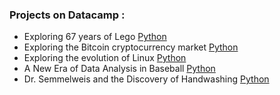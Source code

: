 ### Projects on Datacamp :

 - Exploring 67 years of Lego [Python](https://github.com/NicoDupont/Mooc/blob/master/Datacamp/Projects/Exploring%2067%20years%20of%20LEGO/notebook_lego_eda_python.ipynb)
 - Exploring the Bitcoin cryptocurrency market [Python](https://github.com/NicoDupont/Mooc/blob/master/Datacamp/Projects/Exploring%20the%20Bitcoin%20cryptocurrency%20market/notebook_bitcoin_eda_python.ipynb)
 - Exploring the evolution of Linux [Python](https://github.com/NicoDupont/Mooc/blob/master/Datacamp/Projects/Exploring%20the%20evolution%20of%20Linux/notebook_linux_eda_python.ipynb)
 - A New Era of Data Analysis in Baseball [Python](https://github.com/NicoDupont/Mooc/blob/master/Datacamp/Projects/A%20New%20Era%20of%20Data%20Analysis%20in%20Baseball/notebook_baseball_eda_python.ipynb)
 - Dr. Semmelweis and the Discovery of Handwashing [Python](https://github.com/NicoDupont/Mooc/blob/master/Datacamp/Projects/Dr.%20Semmelweis%20and%20the%20Discovery%20of%20Handwashing/notebook_handwashing_eda_python.ipynb)
